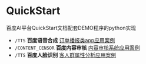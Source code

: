 # QuickStart
百度AI平台QuickStart文档配套DEMO程序的python实现

* ```/TTS``` **百度语音合成** [订单播报类app应用案例](http://ai.baidu.com/docs#/QuickStart-TTS/top) 
* ```/CONTENT_CENSOR``` **百度内容审核** [内容审核系统应用案例](http://ai.baidu.com/docs#/QuickStart-ContentCensor/top) 
* ```/TTS``` **百度人脸识别** [客人群属性分析应用案例](http://ai.baidu.com/docs#/QuickStart-FaceDetect/top) 

